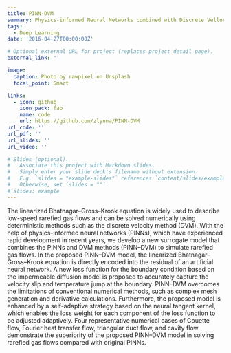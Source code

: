 ```yaml
---
title: PINN-DVM
summary: Physics-informed Neural Networks combined with Discrete Vellocity Method.
tags:
  - Deep Learning
date: '2016-04-27T00:00:00Z'

# Optional external URL for project (replaces project detail page).
external_link: ''

image:
  caption: Photo by rawpixel on Unsplash
  focal_point: Smart

links:
  - icon: github
    icon_pack: fab
    name: code
    url: https://github.com/zlynna/PINN-DVM
url_code: ''
url_pdf: ''
url_slides: ''
url_video: ''

# Slides (optional).
#   Associate this project with Markdown slides.
#   Simply enter your slide deck's filename without extension.
#   E.g. `slides = "example-slides"` references `content/slides/example-slides.md`.
#   Otherwise, set `slides = ""`.
# slides: example
---
```


The linearized Bhatnagar–Gross–Krook equation is widely used to describe low-speed rarefied gas flows and can be solved numerically using deterministic methods such as the discrete velocity method (DVM). With the help of physics-informed neural networks (PINNs), which have experienced rapid development in recent years, we develop a new surrogate model that combines the PINNs and DVM methods (PINN–DVM) to simulate rarefied gas flows. In the proposed PINN–DVM model, the linearized Bhatnagar–Gross–Krook equation is directly encoded into the residual of an artificial neural network. A new loss function for the boundary condition based on the impermeable diffusion model is proposed to accurately capture the velocity slip and temperature jump at the boundary. PINN–DVM overcomes the limitations of conventional numerical methods, such as complex mesh generation and derivative calculations. Furthermore, the proposed model is enhanced by a self-adaptive strategy based on the neural tangent kernel, which enables the loss weight for each component of the loss function to be adjusted adaptively. Four representative numerical cases of Couette flow, Fourier heat transfer flow, triangular duct flow, and cavity flow demonstrate the superiority of the proposed PINN–DVM model in solving rarefied gas flows compared with original PINNs.
